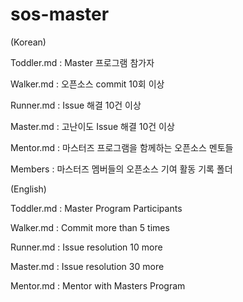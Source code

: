 # sos-master
 (Korean)
  
 Toddler.md : Master 프로그램 참가자 
 
 Walker.md : 오픈소스 commit 10회 이상
 
 Runner.md : Issue 해결 10건 이상
 
 Master.md : 고난이도 Issue 해결 10건 이상
 
 Mentor.md : 마스터즈 프로그램을 함께하는 오픈소스 멘토들
 
 Members : 마스터즈 멤버들의 오픈소스 기여 활동 기록 폴더

 (English)
 
 Toddler.md : Master Program Participants 
 
 Walker.md : Commit more than 5 times
 
 Runner.md : Issue resolution 10 more
 
 Master.md : Issue resolution  30 more
 
 Mentor.md : Mentor with Masters Program
